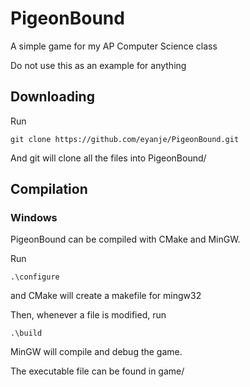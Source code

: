 # PigeonBound

A simple game for my AP Computer Science class

Do not use this as an example for anything

## Downloading

Run
```
git clone https://github.com/eyanje/PigeonBound.git
```
And git will clone all the files into PigeonBound/

## Compilation

### Windows

PigeonBound can be compiled with CMake and MinGW.

Run 
```
.\configure
```
and CMake will create a makefile for mingw32

Then, whenever a file is modified, run
```
.\build
```
MinGW will compile and debug the game.

The executable file can be found in game/
